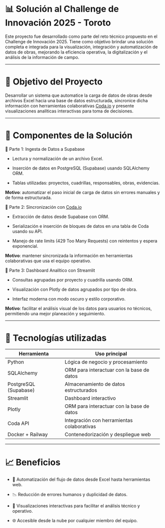 # 📊 Solución al Challenge de Innovación 2025 - Toroto

Este proyecto fue desarrollado como parte del reto técnico propuesto en el Challenge de Innovación 2025. Tiene como objetivo brindar una solución completa e integrada para la visualización, integración y automatización de datos de obras, mejorando la eficiencia operativa, la digitalización y el análisis de la información de campo.

---
# 🚀 Objetivo del Proyecto

Desarrollar un sistema que automatice la carga de datos de obras desde archivos Excel hacia una base de datos estructurada, sincronice dicha información con herramientas colaborativas [Coda.io](https://coda.io/developers/apis/v1#) y presente visualizaciones analíticas interactivas para toma de decisiones.

---
# 🧩 Componentes de la Solución

🔹 Parte 1: Ingesta de Datos a Supabase

- Lectura y normalización de un archivo Excel.

- Inserción de datos en PostgreSQL (Supabase) usando SQLAlchemy ORM.

- Tablas utilizadas: proyectos, cuadrillas, responsables, obras, evidencias.

**Motivo**: automatizar el paso inicial de carga de datos sin errores manuales y de forma estructurada.

🔹 Parte 2: Sincronización con [Coda.io](https://coda.io/developers/apis/v1#)

- Extracción de datos desde Supabase con ORM.

- Serialización e inserción de bloques de datos en una tabla de Coda usando su API.

- Manejo de rate limits (429 Too Many Requests) con reintentos y espera exponencial.

**Motivo**: mantener sincronizada la información en herramientas colaborativas que usa el equipo operativo.

🔹 Parte 3: Dashboard Analítico con Streamlit

- Consultas agrupadas por proyecto y cuadrilla usando ORM.

- Visualización con Plotly de datos agrupados por tipo de obra.

- Interfaz moderna con modo oscuro y estilo corporativo.

**Motivo**: facilitar el análisis visual de los datos para usuarios no técnicos, permitiendo una mejor planeación y seguimiento.

---
# 📂 Tecnologías utilizadas

| Herramienta | Uso principal |
|----------|----------|
| Python               | Lógica de negocio y procesamiento |
| SQLAlchemy | ORM para interactuar con la base de datos   |
| PostgreSQL (Supabase) | Almacenamiento de datos estructurados   |
| Streamlit              | Dashboard interactivo |
| Plotly | ORM para interactuar con la base de datos   |
| Coda API    | Integración con herramientas colaborativas   |
| Docker + Railway    | Contenedorización y despliegue web   |

---
# 📈 Beneficios

- 🔄 Automatización del flujo de datos desde Excel hasta herramientas web.

- 📉 Reducción de errores humanos y duplicidad de datos.

- 🧠 Visualizaciones interactivas para facilitar el análisis técnico y operativo.

- 🌐 Accesible desde la nube por cualquier miembro del equipo.
